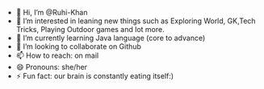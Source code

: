 - 👋 Hi, I’m @Ruhi-Khan
- 👀 I’m interested in leaning new things such as Exploring World, GK,Tech Tricks, Playing Outdoor games and lot more.
- 🌱 I’m currently learning Java language (core to advance)
- 💞️ I’m looking to collaborate on Github 
- 📫 How to reach:  on mail 
- 😄 Pronouns: she/her
- ⚡ Fun fact: our brain is constantly eating itself:) 

<!---
Ruhi-Khan/Ruhi-Khan is a ✨ special ✨ repository because its `README.md` (this file) appears on your GitHub profile.
You can click the Preview link to take a look at your changes.
--->
